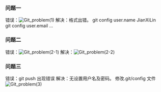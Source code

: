 ### 问题一
错误：![Git_problem(1)](https://i.loli.net/2019/07/03/5d1c290c5289689318.png)
解决：格式出错。
	git config user.name JianXiLin  
	git config user.email ...  

### 问题二
错误：![Git_problem(2-1)](https://i.loli.net/2019/07/03/5d1c293bd3b5398908.png)
解决：![Git_problem(2-2)](https://i.loli.net/2019/07/03/5d1c29783a9a823801.png)

### 问题三
错误：git push 出现错误
解决：无设置用户名及密码。
	修改.git/config 文件
	![Git_problem(3)](https://i.loli.net/2019/07/03/5d1c26f3ed74524028.png)